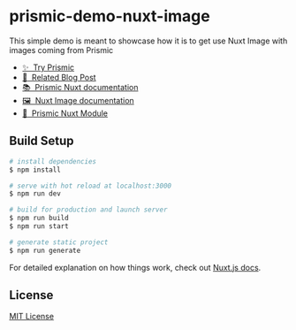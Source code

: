 # prismic-demo-nuxt-image

This simple demo is meant to showcase how it is to get use Nuxt Image with images coming from Prismic

- [✨ &nbsp;Try Prismic](https://prismic.io/pricing?utm_campaign=devexp&utm_source=github&utm_medium=demonuxtimage)
- [📖 &nbsp;Related Blog Post](https://prismic.io/blog/nuxt-image-is-out-so-is-its-prismic-integration?utm_campaign=devexp&utm_source=github&utm_medium=demonuxtimage)
- [📚 &nbsp;Prismic Nuxt documentation](https://prismic.io/docs/technologies/nuxtjs?utm_campaign=devexp&utm_source=github&utm_medium=demonuxtimage)
- [🖼 &nbsp;Nuxt Image documentation](https://image.nuxtjs.org)
- [💚 &nbsp;Prismic Nuxt Module](https://prismic.nuxtjs.org)

## Build Setup

```bash
# install dependencies
$ npm install

# serve with hot reload at localhost:3000
$ npm run dev

# build for production and launch server
$ npm run build
$ npm run start

# generate static project
$ npm run generate
```

For detailed explanation on how things work, check out [Nuxt.js docs](https://nuxtjs.org).

## License

[MIT License](./LICENSE)
